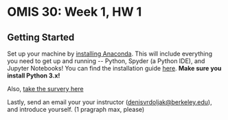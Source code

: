 # OMIS 30: Week 1, HW 1



## Getting Started

Set up your machine by [installing Anaconda](https://www.anaconda.com/download/). This will include everything you need to get up and running -- Python, Spyder (a Python IDE), and Jupyter Notebooks! You can find the installation guide [here](https://github.com/denisvrdoljak/OMIS30_Fall2018/blob/master/AnacondaInstallation.pdf).
**Make sure you install Python 3.x!**

Also, [take the survery here](https://goo.gl/forms/T6EBefwNIvG4EiAN2)

Lastly, send an email your your instructor (denisvrdoljak@berkeley.edu), and introduce yourself. (1 pragraph max, please)
